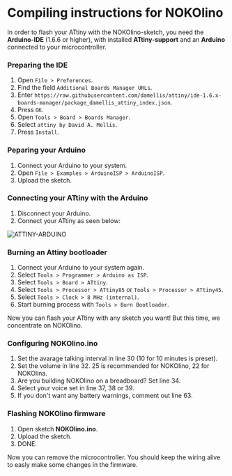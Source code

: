 # Compiling instructions for NOKOlino

In order to flash your ATtiny with the NOKOlino-sketch, you need the **Arduino-IDE** (1.6.6 or higher), with installed **ATtiny-support** and an **Arduino** connected to your microcontroller.

### Preparing the IDE  
 
1. Open ``` File > Preferences ```.  
2. Find the field ``` Additional Boards Manager URLs ```.  
3. Enter ``` https://raw.githubusercontent.com/damellis/attiny/ide-1.6.x-boards-manager/package_damellis_attiny_index.json ```.  
4. Press ``` OK ```.  
5. Open ``` Tools > Board > Boards Manager ```.  
6. Select ``` attiny by David A. Mellis ```.  
7. Press ``` Install ```.

### Peparing your Arduino  

1. Connect your Arduino to your system.  
2. Open ``` File > Examples > ArduinoISP > ArduinoISP ```.  
3. Upload the sketch.

### Connecting your ATtiny with the Arduino  

1. Disconnect your Arduino.
2. Connect your ATtiny as seen below:  

![ATTINY-ARDUINO](http://www.nikolairadke.de/NOKOlino_2/attiny_steckplatine.png)  
  
### Burning an Attiny bootloader  

1. Connect your Arduino to your system again.  
2. Select ``` Tools > Programmer > Arduino as ISP ```.  
3. Select ``` Tools > Board > ATtiny ```.  
4. Select ``` Tools > Processor > ATtiny85 ``` or ``` Tools > Processor > ATtiny45 ```.  
5. Select ``` Tools > Clock > 8 MHz (internal) ```.  
6. Start burning process with ``` Tools > Burn Bootloader ```.  

Now you can flash your ATtiny with any sketch you want! But this time, we concentrate on NOKOlino.  

### Configuring NOKOlino.ino

1. Set the avarage talking interval in line 30 (10 for 10 minutes is preset).  
2. Set the volume in line 32. 25 is recommended for NOKOlino, 22 for NOKOlina.  
3. Are you building NOKOlino on a breadboard? Set line 34.  
4. Select your voice set in line 37, 38 or 39.  
5. If you don't want any battery warnings, comment out line 63.  

### Flashing NOKOlino firmware
  
1. Open sketch **NOKOlino.ino**.  
2. Upload the sketch.  
3. DONE.  

Now you can remove the microcontroller. You should keep the wiring alive to easly make some changes in the firmware.  
